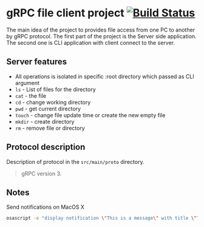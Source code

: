 # gRPC file client project [![Build Status](https://travis-ci.org/demdxx/test-java-course.svg?branch=master)](https://travis-ci.org/demdxx/test-java-course)

The main idea of the project to provides file access from one PC to another by gRPC protocol.
The first part of the project is the Server side application.
The second one is CLI application with client connect to the server.

## Server features

 * All operations is isolated in specific :root directory which passed as CLI argument
 * `ls`    - List of files for the directory
 * `cat`   - the file
 * `cd`    - change working directory
 * `pwd`   - get current directory
 * `touch` - change file update time or create the new empty file
 * `mkdir` - create directory
 * `rm`    - remove file or directory

## Protocol description

Description of protocol in the `src/main/proto` directory.

> gRPC version 3.

## Notes

Send notifications on MacOS X

```sh
osascript -e "display notification \"This is a message\" with title \"Title\" subtitle \"Subtitle\" sound name \"Funk\""
```
